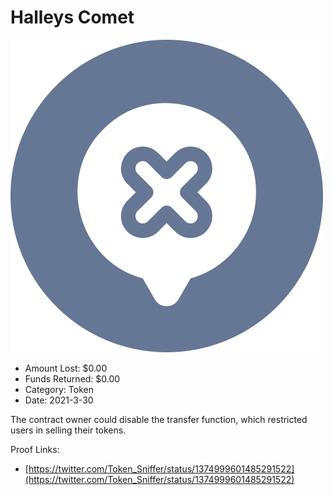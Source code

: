 # Halleys Comet
![Halleys Comet](/rektimages/Halleys-Comet.png)
- Amount Lost: $0.00
- Funds Returned: $0.00
- Category: Token
- Date: 2021-3-30

 The contract owner could disable the transfer function, which restricted users in selling their tokens.


Proof Links:
- [https://twitter.com/Token_Sniffer/status/1374999601485291522](https://twitter.com/Token_Sniffer/status/1374999601485291522)


